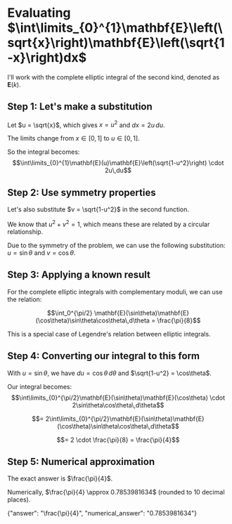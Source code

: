 # Evaluating $\int\limits_{0}^{1}\mathbf{E}\left(\sqrt{x}\right)\mathbf{E}\left(\sqrt{1-x}\right)dx$

I'll work with the complete elliptic integral of the second kind, denoted as $\mathbf{E}(k)$.

## Step 1: Let's make a substitution
Let $u = \sqrt{x}$, which gives $x = u^2$ and $dx = 2u\,du$.

The limits change from $x \in [0,1]$ to $u \in [0,1]$.

So the integral becomes:
$$\int\limits_{0}^{1}\mathbf{E}(u)\mathbf{E}\left(\sqrt{1-u^2}\right) \cdot 2u\,du$$

## Step 2: Use symmetry properties
Let's also substitute $v = \sqrt{1-u^2}$ in the second function.

We know that $u^2 + v^2 = 1$, which means these are related by a circular relationship.

Due to the symmetry of the problem, we can use the following substitution: $u = \sin\theta$ and $v = \cos\theta$.

## Step 3: Applying a known result
For the complete elliptic integrals with complementary moduli, we can use the relation:

$$\int_0^{\pi/2} \mathbf{E}(\sin\theta)\mathbf{E}(\cos\theta)\sin\theta\cos\theta\,d\theta = \frac{\pi}{8}$$

This is a special case of Legendre's relation between elliptic integrals.

## Step 4: Converting our integral to this form
With $u = \sin\theta$, we have $du = \cos\theta\,d\theta$ and $\sqrt{1-u^2} = \cos\theta$.

Our integral becomes:
$$\int\limits_{0}^{\pi/2}\mathbf{E}(\sin\theta)\mathbf{E}(\cos\theta) \cdot 2\sin\theta\cos\theta\,d\theta$$

$$= 2\int\limits_{0}^{\pi/2}\mathbf{E}(\sin\theta)\mathbf{E}(\cos\theta)\sin\theta\cos\theta\,d\theta$$

$$= 2 \cdot \frac{\pi}{8} = \frac{\pi}{4}$$

## Step 5: Numerical approximation
The exact answer is $\frac{\pi}{4}$.

Numerically, $\frac{\pi}{4} \approx 0.7853981634$ (rounded to 10 decimal places).

{"answer": "\\frac{\\pi}{4}", "numerical_answer": "0.7853981634"}